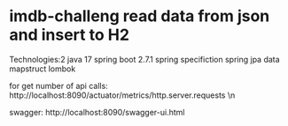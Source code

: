 # imdb-challeng read data from json and insert to H2
Technologies:2
java 17
spring boot 2.7.1
spring specifiction
spring jpa data
mapstruct
lombok

for get number of api calls:
http://localhost:8090/actuator/metrics/http.server.requests \n


swagger:
http://localhost:8090/swagger-ui.html
